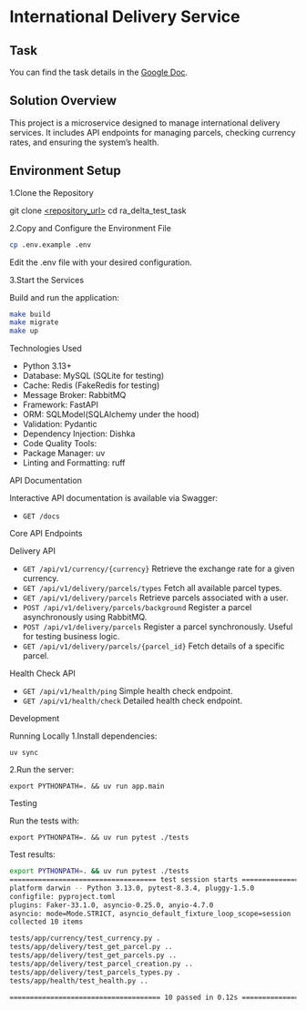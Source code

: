 # International Delivery Service

## Task

You can find the task details in the [Google Doc](https://docs.google.com/document/d/1rmbGprfekLIdAdEJtaw2lhw5qdaHF-f770qmdRBgyP8/edit?usp=sharing).

## Solution Overview

This project is a microservice designed to manage international delivery services. It includes API endpoints for managing parcels, checking currency rates, and ensuring the system’s health.

## Environment Setup

1.Clone the Repository

git clone [<repository_url>](https://github.com/dimk00z/ra_delta_test_task)
cd ra_delta_test_task

2.Copy and Configure the Environment File

```bash
cp .env.example .env
```

Edit the .env file with your desired configuration.

3.Start the Services

Build and run the application:

```bash
make build
make migrate
make up
```

Technologies Used

- Python 3.13+
- Database: MySQL (SQLite for testing)
- Cache: Redis (FakeRedis for testing)
- Message Broker: RabbitMQ
- Framework: FastAPI
- ORM: SQLModel(SQLAlchemy under the hood)
- Validation: Pydantic
- Dependency Injection: Dishka
- Code Quality Tools:
- Package Manager: uv
- Linting and Formatting: ruff

API Documentation

Interactive API documentation is available via Swagger:

- `GET /docs`

Core API Endpoints

Delivery API

- `GET /api/v1/currency/{currency}` Retrieve the exchange rate for a given currency.
- `GET /api/v1/delivery/parcels/types` Fetch all available parcel types.
- `GET /api/v1/delivery/parcels` Retrieve parcels associated with a user.
- `POST /api/v1/delivery/parcels/background` Register a parcel asynchronously using RabbitMQ.
- `POST /api/v1/delivery/parcels` Register a parcel synchronously. Useful for testing business logic.
- `GET /api/v1/delivery/parcels/{parcel_id}` Fetch details of a specific parcel.

Health Check API

- `GET /api/v1/health/ping` Simple health check endpoint.
- `GET /api/v1/health/check` Detailed health check endpoint.

Development

Running Locally
1.Install dependencies:

`uv sync`

2.Run the server:

`export PYTHONPATH=. && uv run app.main`

Testing

Run the tests with:

`export PYTHONPATH=. && uv run pytest ./tests`

Test results:

```bash
export PYTHONPATH=. && uv run pytest ./tests
==================================== test session starts =====================================
platform darwin -- Python 3.13.0, pytest-8.3.4, pluggy-1.5.0
configfile: pyproject.toml
plugins: Faker-33.1.0, asyncio-0.25.0, anyio-4.7.0
asyncio: mode=Mode.STRICT, asyncio_default_fixture_loop_scope=session
collected 10 items                                                                           

tests/app/currency/test_currency.py .                                                  [ 10%]
tests/app/delivery/test_get_parcel.py ..                                               [ 30%]
tests/app/delivery/test_get_parcels.py ..                                              [ 50%]
tests/app/delivery/test_parcel_creation.py ..                                          [ 70%]
tests/app/delivery/test_parcels_types.py .                                             [ 80%]
tests/app/health/test_health.py ..                                                     [100%]

===================================== 10 passed in 0.12s =====================================
```
